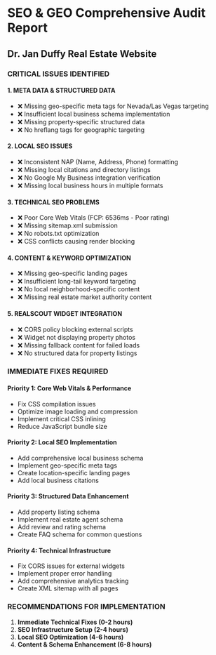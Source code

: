 # SEO & GEO Comprehensive Audit Report
## Dr. Jan Duffy Real Estate Website

### CRITICAL ISSUES IDENTIFIED

#### 1. META DATA & STRUCTURED DATA
- ❌ Missing geo-specific meta tags for Nevada/Las Vegas targeting
- ❌ Insufficient local business schema implementation
- ❌ Missing property-specific structured data
- ❌ No hreflang tags for geographic targeting

#### 2. LOCAL SEO ISSUES
- ❌ Inconsistent NAP (Name, Address, Phone) formatting
- ❌ Missing local citations and directory listings
- ❌ No Google My Business integration verification
- ❌ Missing local business hours in multiple formats

#### 3. TECHNICAL SEO PROBLEMS
- ❌ Poor Core Web Vitals (FCP: 6536ms - Poor rating)
- ❌ Missing sitemap.xml submission
- ❌ No robots.txt optimization
- ❌ CSS conflicts causing render blocking

#### 4. CONTENT & KEYWORD OPTIMIZATION
- ❌ Missing geo-specific landing pages
- ❌ Insufficient long-tail keyword targeting
- ❌ No local neighborhood-specific content
- ❌ Missing real estate market authority content

#### 5. REALSCOUT WIDGET INTEGRATION
- ❌ CORS policy blocking external scripts
- ❌ Widget not displaying property photos
- ❌ Missing fallback content for failed loads
- ❌ No structured data for property listings

### IMMEDIATE FIXES REQUIRED

#### Priority 1: Core Web Vitals & Performance
- Fix CSS compilation issues
- Optimize image loading and compression
- Implement critical CSS inlining
- Reduce JavaScript bundle size

#### Priority 2: Local SEO Implementation
- Add comprehensive local business schema
- Implement geo-specific meta tags
- Create location-specific landing pages
- Add local business citations

#### Priority 3: Structured Data Enhancement
- Add property listing schema
- Implement real estate agent schema
- Add review and rating schema
- Create FAQ schema for common questions

#### Priority 4: Technical Infrastructure
- Fix CORS issues for external widgets
- Implement proper error handling
- Add comprehensive analytics tracking
- Create XML sitemap with all pages

### RECOMMENDATIONS FOR IMPLEMENTATION

1. **Immediate Technical Fixes (0-2 hours)**
2. **SEO Infrastructure Setup (2-4 hours)**
3. **Local SEO Optimization (4-6 hours)**
4. **Content & Schema Enhancement (6-8 hours)**